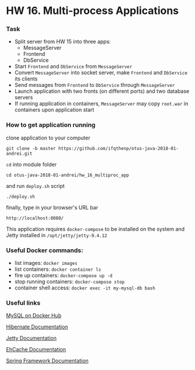 # HW 16. Multi-process Applications

### Task

- Split server from HW 15 into three apps:
  - MessageServer
  - Frontend
  - DbService
- Start `Frontend` and `DbService` from `MessageServer`
- Convert `MessageServer` into socket server, make `Frontend` and `DbService` its clients
- Send messages from `Frontend` to `DbService` through `MessageServer`
- Launch application with two fronts (on different ports) and two database servers
- If running application in containers, `MessageServer` may copy `root.war` in 
containers upon application start

### How to get application running

clone application to your computer

```shell
git clone -b master https://github.com/ifqthenp/otus-java-2018-01-andrei.git
```

`cd` into module folder

```shell
cd otus-java-2018-01-andrei/hw_16_multiproc_app
```

and run `deploy.sh` script

```shell
./deploy.sh
```

finally, type in your browser's URL bar

```text
http://localhost:8080/
```

This application requires `docker-compose` to be installed on the system and
Jetty installed in `/opt/jetty/jetty-9.4.12`

### Useful Docker commands:

- list images: `docker images`
- list containers: `docker container ls`
- fire up containers: `docker-compose up -d`
- stop running containers: `docker-compose stop`
- container shell access: `docker exec -it my-mysql-db bash`

### Useful links

[MySQL on Docker Hub](https://hub.docker.com/r/_/mysql/)

[Hibernate Documentation](http://hibernate.org/orm/documentation/5.2/)

[Jetty Documentation](https://www.eclipse.org/jetty/documentation/)

[EhCache Documentation](http://www.ehcache.org/documentation/)

[Spring Framework Documentation](https://docs.spring.io/spring/docs/current/spring-framework-reference/index.html)
